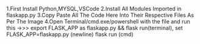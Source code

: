 1.First Install Python,MYSQL,VSCode
2.Install All Modules Imported in flaskapp.py
3.Copy Paste All The Code Here Into Their Respective Files As Per The Image
4.Open Terminal/cmd.exe/powershell with the file and run this ->>> export FLASK_APP as flaskapp.py && flask run(terminal), set FLASK_APP=flaskapp.py (newline) flask run (cmd)

